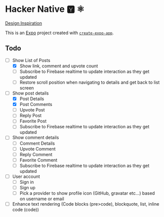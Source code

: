 # Hacker Native 🆈 ⚛️

[Design Inspiration]( https://dribbble.com/shots/21381309-Mobile-News-Site-Redesign-Hacker-News#)

This is an [Expo](https://expo.dev) project created with [`create-expo-app`](https://www.npmjs.com/package/create-expo-app).

## Todo

- [ ] Show List of Posts
  - [X] Show link, comment and upvote count
  - [ ] Subscribe to Firebase realtime to update interaction as they get updated
  - [ ] Restore scroll position when navigating to details and get back to list screen
- [ ] Show post details
  - [X] Post Details
  - [X] Post Comments
  - [ ] Upvote Post
  - [ ] Reply Post
  - [ ] Favorite Post
  - [ ] Subscribe to Firebase realtime to update interaction as they get updated
- [ ] Show comment details
  - [ ] Comment Details
  - [ ] Upvote Comment
  - [ ] Reply Comment
  - [ ] Favorite Comment
  - [ ] Subscribe to Firebase realtime to update interaction as they get updated
- [ ] User account
  - [ ] Sign in
  - [ ] Sign up
  - [ ] Pick a provider to show profile icon (GitHub, gravatar etc...) based on username or email
- [ ] Enhance text rendering (Code blocks (pre>code), blockquote, list, inline code (code))
